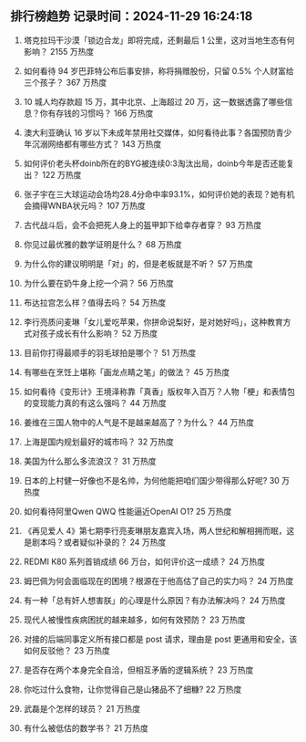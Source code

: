 
## 排行榜趋势 记录时间：2024-11-29 16:24:18
  
  1. 塔克拉玛干沙漠「锁边合龙」即将完成，还剩最后 1 公里，这对当地生态有何影响？ 2155 万热度
    
  2. 如何看待 94 岁巴菲特公布后事安排，称将捐赠股份，只留 0.5% 个人财富给三个孩子？ 367 万热度
    
  3. 10 城人均存款超 15 万，其中北京、上海超过 20 万，这一数据透露了哪些信息？你有存钱的习惯吗？ 166 万热度
    
  4. 澳大利亚确认 16 岁以下未成年禁用社交媒体，如何看待此事？各国预防青少年沉溺网络都有哪些方式？ 143 万热度
    
  5. 如何评价老头杯doinb所在的BYG被连续0:3淘汰出局，doinb今年是否还能复出？ 122 万热度
    
  6. 张子宇在三大球运动会场均28.4分命中率93.1%，如何评价她的表现？她有机会摘得WNBA状元吗？ 107 万热度
    
  7. 古代战斗后，会不会把死人身上的盔甲卸下给幸存者穿？ 93 万热度
    
  8. 你见过最优雅的数学证明是什么？ 68 万热度
    
  9. 为什么你的建议明明是「对」的，但是老板就是不听？ 57 万热度
    
  10. 为什么要在奶牛身上挖一个洞？ 56 万热度
    
  11. 布达拉宫怎么样？值得去吗？ 54 万热度
    
  12. 李行亮质问麦琳「女儿爱吃苹果，你拼命说梨好，是对她好吗」，这种教育方式对孩子成长有什么影响？ 52 万热度
    
  13. 目前你打得最顺手的羽毛球拍是哪个？ 51 万热度
    
  14. 有哪些在烹饪上堪称「画龙点睛之笔」的做法？ 45 万热度
    
  15. 如何看待《变形计》王境泽称靠「真香」版权年入百万？人物「梗」和表情包的变现能力真的有这么强吗？ 44 万热度
    
  16. 姜维在三国人物中的人气是不是越来越高了？为什么？ 44 万热度
    
  17. 上海是国内规划最好的城市吗？ 32 万热度
    
  18. 美国为什么那么多流浪汉？ 31 万热度
    
  19. 日本的上村健一好像也不是名帅，为何他能把咱们国少带得那么好呢? 30 万热度
    
  20. 如何看待阿里Qwen QWQ 性能逼近OpenAI O1? 25 万热度
    
  21. 《再见爱人 4》第七期李行亮麦琳朋友嘉宾入场，两人世纪和解相拥而眠，这是剧本吗？或者疑似补录的？ 24 万热度
    
  22. REDMI K80 系列首销成绩 66 万台，如何评价这一成绩？ 24 万热度
    
  23. 姆巴佩为何会面临现在的困境？根源在于他高估了自己的实力吗？ 24 万热度
    
  24. 有一种「总有奸人想害朕」的心理是什么原因？有办法解决吗？ 24 万热度
    
  25. 现代人被慢性疾病困扰的越来越多，如何有效预防？ 23 万热度
    
  26. 对接的后端同事定义所有接口都是 post 请求，理由是 post 更通用和安全，该如何反驳他？ 23 万热度
    
  27. 是否存在两个本身完全自洽，但相互矛盾的逻辑系统？ 23 万热度
    
  28. 你吃过什么食物，让你觉得自己是山猪品不了细糠? 22 万热度
    
  29. 武磊是个怎样的球员？ 21 万热度
    
  30. 有什么被低估的数学书？ 21 万热度
    